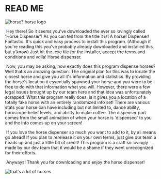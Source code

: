 # READ ME

![horse? horse logo](https://pbs.twimg.com/media/DqPQGXZWoAU4fbM.jpg)

​	Hey there! So it seems you've downloaded the ever so lovingly called 'Horse Dispenser'! As you can tell from the title it is! A horse! Dispenser! Fantastic. It's quick and easy process to install this program. (Although if you're reading this you've probably already downloaded and installed this but y'know) Just hit the .exe file for the installer, accept the terms and conditions and voila! Horse dispenser.

​	Now, you may be asking, how exactly does this program dispense horses? Well that's an amazing question. The original plan for this was to locate the closest horse and give you all it's information and statistics. By providing the horse's location it essentially spawned your horse and you were to be free to do with that information what you will. However, there were a few legal issues brought up by our team here and that idea was unfortunately scrapped. What this program really does, is it gives you a location of a totally fake horse with an entirely randomized info set! There are various stats your horse can have including but not limited to, dance ability, horoscope belief levels, and ability to make coffee. The dispenser part comes from the small animation of when your horse is 'dispensed' to you and the info comes up on your screen!

​	If you love the horse dispenser so much you want to add to it, by all means go ahead! If you plan to rerelease it on your own terms, just give our team a heads up and just a little bit of credit! This program is a craft so lovingly made by our dev team that it would be a shame if they went unrecognized for their efforts.

​	Anyways! Thank you for downloading and enjoy the horse dispenser!

![that's a lot of horses](https://media.giphy.com/media/YvX6r2p41Ej0A/giphy.gif)




